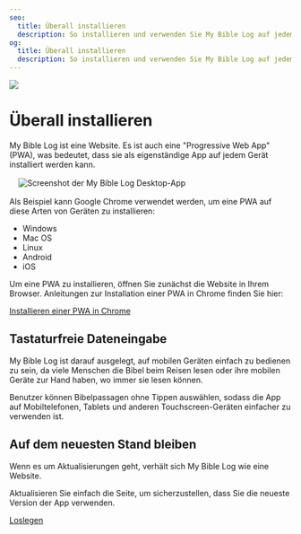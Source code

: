 ```yaml
---
seo:
  title: Überall installieren
  description: So installieren und verwenden Sie My Bible Log auf jedem Gerät
og:
  title: Überall installieren
  description: So installieren und verwenden Sie My Bible Log auf jedem Gerät
---
```


![](/share.jpg)

# Überall installieren

My Bible Log ist eine Website. Es ist auch eine "Progressive Web App" (PWA), was bedeutet, dass sie als eigenständige App auf jedem Gerät installiert werden kann.

<div style="margin: 1rem">
  <img alt="Screenshot der My Bible Log Desktop-App" src="/screenshots/sc8-install-anywhere.jpg" />
</div>

Als Beispiel kann Google Chrome verwendet werden, um eine PWA auf diese Arten von Geräten zu installieren:

* Windows
* Mac OS
* Linux
* Android
* iOS

Um eine PWA zu installieren, öffnen Sie zunächst die Website in Ihrem Browser. Anleitungen zur Installation einer PWA in Chrome finden Sie hier:

[Installieren einer PWA in Chrome](https://support.google.com/chrome/answer/9658361)

## Tastaturfreie Dateneingabe

My Bible Log ist darauf ausgelegt, auf mobilen Geräten einfach zu bedienen zu sein, da viele Menschen die Bibel beim Reisen lesen oder ihre mobilen Geräte zur Hand haben, wo immer sie lesen können.

Benutzer können Bibelpassagen ohne Tippen auswählen, sodass die App auf Mobiltelefonen, Tablets und anderen Touchscreen-Geräten einfacher zu verwenden ist.

## Auf dem neuesten Stand bleiben

Wenn es um Aktualisierungen geht, verhält sich My Bible Log wie eine Website.

Aktualisieren Sie einfach die Seite, um sicherzustellen, dass Sie die neueste Version der App verwenden.

<div class="buttons">
  <a class="button is-light" href="/de/today">Loslegen</a>
</div>
